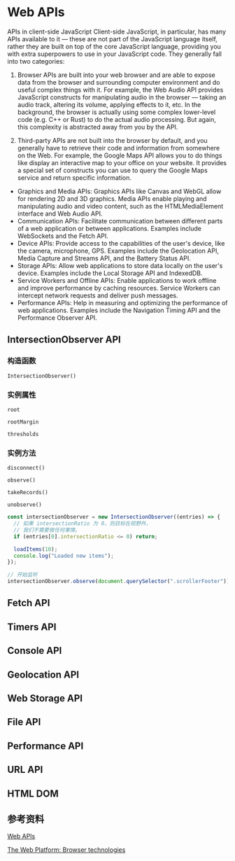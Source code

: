 # Web APIs

APIs in client-side JavaScript Client-side JavaScript, in particular, has many APIs available to it — these are not part of the JavaScript language itself, rather they are built on top of the core JavaScript language, providing you with extra superpowers to use in your JavaScript code. They generally fall into two categories:

1. Browser APIs are built into your web browser and are able to expose data from the browser and surrounding computer environment and do useful complex things with it. For example, the Web Audio API provides JavaScript constructs for manipulating audio in the browser — taking an audio track, altering its volume, applying effects to it, etc. In the background, the browser is actually using some complex lower-level code (e.g. C++ or Rust) to do the actual audio processing. But again, this complexity is abstracted away from you by the API.

2. Third-party APIs are not built into the browser by default, and you generally have to retrieve their code and information from somewhere on the Web. For example, the Google Maps API allows you to do things like display an interactive map to your office on your website. It provides a special set of constructs you can use to query the Google Maps service and return specific information.

- Graphics and Media APIs: Graphics APIs like Canvas and WebGL allow for rendering 2D and 3D graphics. Media APIs enable playing and manipulating audio and video content, such as the HTMLMediaElement interface and Web Audio API.
- Communication APIs: Facilitate communication between different parts of a web application or between applications. Examples include WebSockets and the Fetch API.
- Device APIs: Provide access to the capabilities of the user's device, like the camera, microphone, GPS. Examples include the Geolocation API, Media Capture and Streams API, and the Battery Status API.
- Storage APIs: Allow web applications to store data locally on the user's device. Examples include the Local Storage API and IndexedDB.
- Service Workers and Offline APIs: Enable applications to work offline and improve performance by caching resources. Service Workers can intercept network requests and deliver push messages.
- Performance APIs: Help in measuring and optimizing the performance of web applications. Examples include the Navigation Timing API and the Performance Observer API.

<!-- 【TODO】 -->
## IntersectionObserver API

### 构造函数

`IntersectionObserver()`

### 实例属性

`root`

`rootMargin`

`thresholds`

### 实例方法

`disconnect()`

`observe()`

`takeRecords()`

`unobserve()`

```js
const intersectionObserver = new IntersectionObserver((entries) => {
  // 如果 intersectionRatio 为 0，则目标在视野外，
  // 我们不需要做任何事情。
  if (entries[0].intersectionRatio <= 0) return;

  loadItems(10);
  console.log("Loaded new items");
});

// 开始监听
intersectionObserver.observe(document.querySelector(".scrollerFooter"));
```

## Fetch API

## Timers API

## Console API

## Geolocation API

## Web Storage API

## File API

## Performance API

## URL API

## HTML DOM

## 参考资料

[Web APIs](https://developer.mozilla.org/en-US/docs/Web/API)

[The Web Platform: Browser technologies](https://html-now.github.io/)
